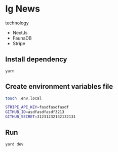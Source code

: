 # Ig News

technology
 - NextJs
 - FaunaDB
 - Stripe
## Install dependency

```node
yarn
```

## Create environment variables file

```bash
touch .env.local
```

```bash
STRIPE_API_KEY=fasdfasdfasdf
GITHUB_ID=asdfasdfasdf3213
GITHUB_SECRET=31231232132132131
```

## Run

```node
yard dev
```
